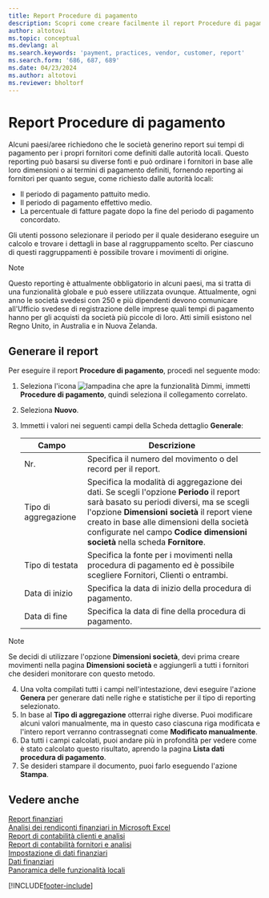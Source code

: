 ```yaml
---
title: Report Procedure di pagamento
description: Scopri come creare facilmente il report Procedure di pagamento per fornitori e clienti.
author: altotovi
ms.topic: conceptual
ms.devlang: al
ms.search.keywords: 'payment, practices, vendor, customer, report'
ms.search.form: '686, 687, 689'
ms.date: 04/23/2024
ms.author: altotovi
ms.reviewer: bholtorf
--- 
```


# Report Procedure di pagamento  

Alcuni paesi/aree richiedono che le società generino report sui tempi di pagamento per i propri fornitori come definiti dalle autorità locali. Questo reporting può basarsi su diverse fonti e può ordinare i fornitori in base alle loro dimensioni o ai termini di pagamento definiti, fornendo reporting ai fornitori per quanto segue, come richiesto dalle autorità locali:  

- Il periodo di pagamento pattuito medio.  
- Il periodo di pagamento effettivo medio.   
- La percentuale di fatture pagate dopo la fine del periodo di pagamento concordato. 

Gli utenti possono selezionare il periodo per il quale desiderano eseguire un calcolo e trovare i dettagli in base al raggruppamento scelto. Per ciascuno di questi raggruppamenti è possibile trovare i movimenti di origine. 

> [!NOTE]
> Questo reporting è attualmente obbligatorio in alcuni paesi, ma si tratta di una funzionalità globale e può essere utilizzata ovunque. Attualmente, ogni anno le società svedesi con 250 e più dipendenti devono comunicare all'Ufficio svedese di registrazione delle imprese quali tempi di pagamento hanno per gli acquisti da società più piccole di loro. Atti simili esistono nel Regno Unito, in Australia e in Nuova Zelanda.  

## Generare il report 

Per eseguire il report **Procedure di pagamento**, procedi nel seguente modo:

1. Seleziona l'icona ![lampadina che apre la funzionalità Dimmi](media/ui-search/search_small.png "Informazioni sull'operazione che si desidera eseguire"), immetti **Procedure di pagamento**, quindi seleziona il collegamento correlato. 
2. Seleziona **Nuovo**.
3. Immetti i valori nei seguenti campi della Scheda dettaglio **Generale**:

   | Campo | Descrizione |
   |---------|-----------------------------------|
   | Nr. | Specifica il numero del movimento o del record per il report. |
   | Tipo di aggregazione | Specifica la modalità di aggregazione dei dati. Se scegli l'opzione **Periodo** il report sarà basato su periodi diversi, ma se scegli l'opzione **Dimensioni società** il report viene creato in base alle dimensioni della società configurate nel campo **Codice dimensioni società** nella scheda **Fornitore**. |
   | Tipo di testata | Specifica la fonte per i movimenti nella procedura di pagamento ed è possibile scegliere Fornitori, Clienti o entrambi. |
   | Data di inizio | Specifica la data di inizio della procedura di pagamento. |
   | Data di fine | Specifica la data di fine della procedura di pagamento. |

> [!NOTE]
> Se decidi di utilizzare l'opzione **Dimensioni società**, devi prima creare movimenti nella pagina **Dimensioni società** e aggiungerli a tutti i fornitori che desideri monitorare con questo metodo.

4. Una volta compilati tutti i campi nell'intestazione, devi eseguire l'azione **Genera** per generare dati nelle righe e statistiche per il tipo di reporting selezionato.
5. In base al **Tipo di aggregazione** otterrai righe diverse. Puoi modificare alcuni valori manualmente, ma in questo caso ciascuna riga modificata e l'intero report verranno contrassegnati come **Modificato manualmente**.
6. Da tutti i campi calcolati, puoi andare più in profondità per vedere come è stato calcolato questo risultato, aprendo la pagina **Lista dati procedura di pagamento**.
7. Se desideri stampare il documento, puoi farlo eseguendo l'azione **Stampa**.

## Vedere anche

[Report finanziari](finance-reports.md)  
[Analisi dei rendiconti finanziari in Microsoft Excel](finance-analyze-excel.md)  
[Report di contabilità clienti e analisi](receivables-reports.md)  
[Report di contabilità fornitori e analisi](payables-reports.md)  
[Impostazione di dati finanziari](finance-setup-finance.md)  
[Dati finanziari](finance.md)  
[Panoramica delle funzionalità locali](about-localization.md)  

[!INCLUDE[footer-include](includes/footer-banner.md)]

